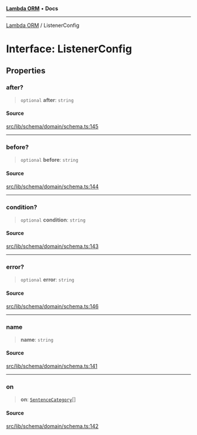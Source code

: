 [**Lambda ORM**](../README.md) • **Docs**

***

[Lambda ORM](../README.md) / ListenerConfig

# Interface: ListenerConfig

## Properties

### after?

> `optional` **after**: `string`

#### Source

[src/lib/schema/domain/schema.ts:145](https://github.com/lambda-orm/lambdaorm-base/blob/7ab89b6bcd2fea05971e688ab15feca3a500d972/src/lib/schema/domain/schema.ts#L145)

***

### before?

> `optional` **before**: `string`

#### Source

[src/lib/schema/domain/schema.ts:144](https://github.com/lambda-orm/lambdaorm-base/blob/7ab89b6bcd2fea05971e688ab15feca3a500d972/src/lib/schema/domain/schema.ts#L144)

***

### condition?

> `optional` **condition**: `string`

#### Source

[src/lib/schema/domain/schema.ts:143](https://github.com/lambda-orm/lambdaorm-base/blob/7ab89b6bcd2fea05971e688ab15feca3a500d972/src/lib/schema/domain/schema.ts#L143)

***

### error?

> `optional` **error**: `string`

#### Source

[src/lib/schema/domain/schema.ts:146](https://github.com/lambda-orm/lambdaorm-base/blob/7ab89b6bcd2fea05971e688ab15feca3a500d972/src/lib/schema/domain/schema.ts#L146)

***

### name

> **name**: `string`

#### Source

[src/lib/schema/domain/schema.ts:141](https://github.com/lambda-orm/lambdaorm-base/blob/7ab89b6bcd2fea05971e688ab15feca3a500d972/src/lib/schema/domain/schema.ts#L141)

***

### on

> **on**: [`SentenceCategory`](../enumerations/SentenceCategory.md)[]

#### Source

[src/lib/schema/domain/schema.ts:142](https://github.com/lambda-orm/lambdaorm-base/blob/7ab89b6bcd2fea05971e688ab15feca3a500d972/src/lib/schema/domain/schema.ts#L142)
